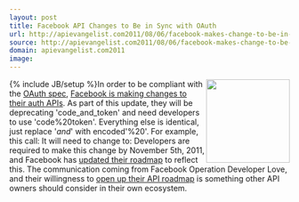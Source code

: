 ```yaml
---
layout: post
title: Facebook API Changes to Be in Sync with OAuth
url: http://apievangelist.com2011/08/06/facebook-makes-change-to-be-in-sync-with-oauth-spec/
source: http://apievangelist.com2011/08/06/facebook-makes-change-to-be-in-sync-with-oauth-spec/
domain: apievangelist.com2011
image: 
---
```

{% include JB/setup %}<img src="http://kinlane-productions.s3.amazonaws.com/facebook/facebook-operation-developer-love.png"  width="150" align="right" />In order to be compliant with the <a title="oAuth Spec" href="http://tools.ietf.org/html/draft-ietf-oauth-v2-20">OAuth spec</a>, <a title="Facebook is making changes to their auth APIs" href="http://developers.facebook.com/blog/post/533/">Facebook is making changes to their auth APIs</a>. As part of this update, they will be deprecating 'code_and_token' and need developers to use 'code%20token'. Everything else is identical, just replace '_and_' with encoded'%20'.
For example, this call:
It will need to change to:
Developers are required to make this change by November 5th, 2011, and Facebook has <a title="updated their roadmap" href="http://developers.facebook.com/roadmap/">updated their roadmap</a> to reflect this.
The communication coming from Facebook Operation Developer Love, and their willingness to <a title="open up their roadmap" href="http://blog.apievangelist.com/2011/08/01/how-open-should-we-be-with-our-api-road-maps/">open up their API roadmap</a> is something other API owners should consider in their own ecosystem.

